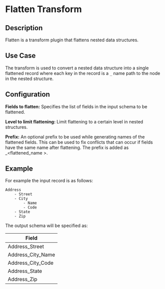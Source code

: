 # Flatten Transform

## Description
Flatten is a transform plugin that flattens nested data structures.

## Use Case

The transform is used  to convert a nested data structure  into a single flattened record where each key in the record 
is a ```_``` name path to the node in the nested structure. 

Configuration
-------------
**Fields to flatten:** Specifies the list of fields in the input schema to be flattened.

**Level to limit flattening:** Limit flattening to a certain level in nested structures.

**Prefix:** An optional prefix to be used while generating names of the flattened fields. This can be used to fix conflicts that can occur if fields have the same name after flattening. The prefix is added as <prefix>_<flattened_name >.

## Example
For example the input record is as follows:

```
Address
    - Street  
    - City 
        - Name
        - Code
    - State
    - Zip 
```

The output schema will be specified as:

| Field             |
| ----------------  |  
| Address_Street    | 
| Address_City_Name |
| Address_City_Code |
| Address_State     | 
| Address_Zip       | 
